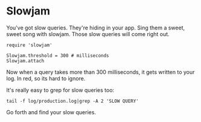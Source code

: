 # Slowjam

You've got slow queries. They're hiding in your app. Sing them a sweet, sweet
song with slowjam. Those slow queries will come right out.

    require 'slowjam'

    Slowjam.threshold = 300 # milliseconds
    Slowjam.attach

Now when a query takes more than 300 milliseconds, it gets written to your log.
In red, so its hard to ignore.

It's really easy to grep for slow queries too:

    tail -f log/production.log|grep -A 2 'SLOW QUERY'

Go forth and find your slow queries.
